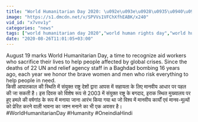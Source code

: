 ```yaml
---
title: "World Humanitarian Day 2020: \u092e\u093e\u0928\u0935\u0940\u092f \u0915\u093e\u0930\u094d\u092f\u094b\u0902 \u0915\u0947 \u091c\u0930\u093f\u090f \u091c\u0940\u0935\u0928 \u0915\u094b \u0910\u0938\u0947 \u092c\u0928\u093e\u090f\u0902 \u0938\u092b\u0932 \u0935\u0928\u0907\u0902\u0921\u093f\u092f\u093e \u0939\u093f\u0902\u0926\u0940"
image: "https://s1.dmcdn.net/v/SPVVs1VFChXfhEABK/x240"
vid_id: "x7vnv1y"
categories: "news"
tags: ["world humanitarian day 2020","world human rights day","world humanitarian day"]
date: "2020-08-26T11:01:05+03:00"
---
```

August 19 marks World Humanitarian Day, a time to recognize aid workers who sacrifice their lives to help people affected by global crises. Since the deaths of 22 UN and relief agency staff in a Baghdad bombing 16 years ago, each year we honor the brave women and men who risk everything to help people in need.   <br>किसी आपातकाल की स्थिति में संयुक्त राष्ट्र देशों द्वारा आपस में सहायता के लिए मानवीय आधार पर पहल की जा सकती है। इस दिवस को विशेष रूप से 2003 में संयुक्त राष्ट्र के बगदाद, इराक स्थित मुख्यालय पर हुए हमले की वर्षगांठ के रूप में मनाया जाना आरंभ किया गया था जो विश्व में मानवीय कार्यों एवं मानव-मूल्यों को प्रेरित करने वाली भावना का जश्न मनाने का भी एक अवसर है।   <br>#WorldHumanitarianDay #Humanity #OneindiaHindi

